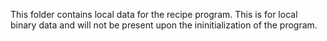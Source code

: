This folder contains local data for the recipe program. This is for local binary data and will not be present upon the ininitialization of the program. 
